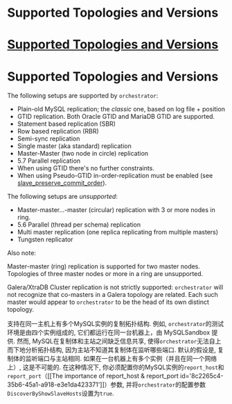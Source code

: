 # Supported Topologies and Versions
# [Supported Topologies and Versions](https://github.com/openark/orchestrator/blob/master/docs/supported-topologies-and-versions.md)
# Supported Topologies and Versions
The following setups are supported by `orchestrator`:

* Plain-old MySQL replication; the *classic* one, based on log file + position
* GTID replication. Both Oracle GTID and MariaDB GTID are supported.
* Statement based replication (SBR)
* Row based replication (RBR)
* Semi-sync replication
* Single master (aka standard) replication
* Master-Master (two node in circle) replication
* 5.7 Parallel replication
* When using GTID there's no further constraints.
* When using Pseudo-GTID in-order-replication must be enabled (see [slave\_preserve\_commit\_order](http://dev.mysql.com/doc/refman/5.7/en/replication-options-slave.html#sysvar_slave_preserve_commit_order)).

The following setups are *unsupported*:

* Master-master...-master (circular) replication with 3 or more nodes in ring.
* 5.6 Parallel (thread per schema) replication
* Multi master replication (one replica replicating from multiple masters)
* Tungsten replicator

Also note:

Master-master (ring) replication is supported for two master nodes. Topologies of three master nodes or more in a ring are unsupported.

Galera/XtraDB Cluster replication is not strictly supported: `orchestrator` will not recognize that co-masters in a Galera topology are related. Each such master would appear to `orchestrator` to be the head of its own distinct topology.

支持在同一主机上有多个MySQL实例的复制拓扑结构. 例如, `orchestrator`的测试环境是由四个实例组成的, 它们都运行在同一台机器上，由 MySQLSandbox 提供. 然而, MySQL在复制体和主站之间缺乏信息共享, 使得`orchestrator`无法自上而下地分析拓扑结构, 因为主站不知道其复制体在监听哪些端口. 默认的假设是, 复制体的监听端口与主站相同. 如果在一台机器上有多个实例（并且在同一个网络上）, 这是不可能的. 在这种情况下, 你必须配置你的MySQL实例的`report_host`和`report_port`（[[The importance of report\_host &amp; report\_port id=&#39;8c2265c4-35b6-45a1-a918-e3e1da423371&#39;]]）参数, 并将`orchestrator`的配置参数`DiscoverByShowSlaveHosts`设置为`true`.






